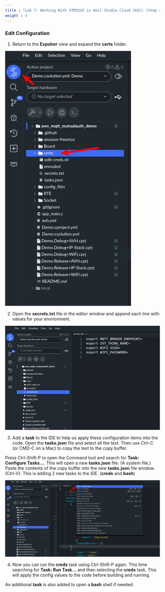 ```yaml
---
title : "Lab 7: Working With STM32U5 in Keil Studio Cloud (KSC) (Step 4)"
weight : 4
---
```


### Edit Configuration

1. Return to the **Expolrer** view and expand the **certs** folder.

![explorer](/static/explorer-view.png)

2. Open the **secrets.txt** file in the editor window and append each line with values for your environment.

![edit secrets](/static/edit-secrets.png)

3. Add a **task** to the IDE to help us apply these configuration items into the code. Open the **tasks.json** file and select all the text. Then use Ctrl-C (or CMD-C on a Mac) to copy the text to the copy buffer. 

Press Ctrl-Shift-P to open the Command tool and search for **Task: Configure Tasks...**. This will open a new **tasks.json** file. (A system file.) Paste the contents of the copy buffer into the new **tasks.json** file window. (Ctrl-V). This is adding 2 new tasks to the IDE. (**creds** and **bash**)

![](/static/config-tasks.png)

4. Now you can run the **creds** task using Ctrl-Shift-P again. This time searching for **Task: Run Task...** and then selecting the **creds** task. This will apply the config values to the code before building and running.

An additional **task** is also added to open a **bash** shell if needed.

